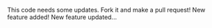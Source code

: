 This code needs some updates. Fork it and make a pull request!
New feature added!
New feature updated...
